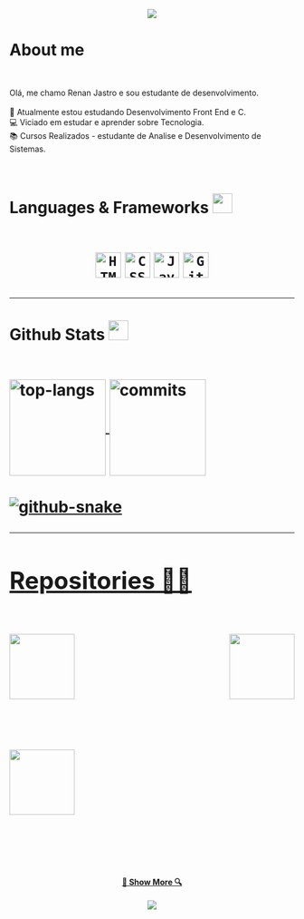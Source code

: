
<!-- Cabeçalho -->
<p align="center">
  <img src="https://capsule-render.vercel.app/api?type=waving&color=gradient&text=&height=100&section=header"/>
</p>
<!-- Sobre mim -->
<h1> About me <a href="https://github.com/DenverCoder1/readme-typing-svg"></a></h1>
<br>
<!-- Descrição -->
<p>
  Olá, me chamo Renan Jastro e sou estudante de desenvolvimento.
  <br><br>
  🔬 Atualmente estou estudando  Desenvolvimento Front End e C.

  <br>
  💻 Viciado em estudar e aprender sobre Tecnologia.
  <br>
  📚 Cursos Realizados - estudante de Analise e Desenvolvimento de Sistemas.
  <br>
</p>
</hr>
  
  
<!-- Habilidades e Frameworks --> 
<br>
<h1> Languages & Frameworks <img src="https://i.giphy.com/media/u5DoW5LsP16fiyvyTW/giphy.webp" width="35">
  <br><br>
<p align="center">
  <code><img title="HTML5" height="45" src="images/html5.svg"></code>
  <code><img title="CSS" height="45" src="images/css.svg"></code>
  <code><img title="Javascript" height="45" src="images/jsscript.svg"></code>
  <code><img title="GitHub" height="45" src="images/github.svg"></code>
</p>
</hr>

  
<!-- Stats -->
<hr>
<div>
<h4> Github Stats <img src="https://media.giphy.com/media/iY8CRBdQXODJSCERIr/giphy.gif" width="35">
<br><br>
<p>
<a href="https://github.com/renanjastro">
<img alt="top-langs" align="center" height="170" src="https://github-readme-stats-seven-navy-90.vercel.app/api/top-langs/?username=renanjastro&layout=compact&langs_count=16&theme=vue-dark&hide=jupyter%20notebook"/>
<a href="https://github.com/renanjastro">
<img alt="commits" align="center" height="170" src="https://github-readme-stats-seven-navy-90.vercel.app/api?username=renanjastro&show_icons=true&theme=vue-dark&include_all_commits=true&count_private=true&hide=issues"/>
</p>
</div>
<!-- Snake --->
<div>
  <picture>
    <source media="(prefers-color-scheme: dark)" srcset="https://github.com/gabrielferrazz/gabrielferrazz/blob/output/github-snake-dark.svg">
    <source media="(prefers-color-scheme: light)" srcset="https://github.com/gabrielferrazz/gabrielferrazz/blob/output/github-snake.svg">
    <img alt="github-snake" src="https://github.com/gabrielferrazz/gabrielferrazz/blob/output/github-snake.svg">
  </picture> 
</div>
</hr>

  
  <!-- Repositorios -->   
<hr>
<h2> Repositories 👨‍💻</h2>
<br>
<div width="100%" align="center">
  <a align="left" href="https://github.com/renanjastro/firstproject" title="firstproject"><img align="left" height="115" src="https://github-readme-stats.vercel.app/api/pin/?username=renanjastro&repo=firstproject&theme=vue-dark&border_color=61dafb&border_radius=10"></a>
  <a align="right" href="https://github.com/renanjastro/C_estudos" title="C_estudos"><img align="right" height="115" src="https://github-readme-stats.vercel.app/api/pin/?username=renanjastro&repo=C_estudos&theme=vue-dark&border_color=61dafb&border_radius=10"></a>
</div>
<br/><br/><br/><br/><br/><br/>
<div width="100%" align="center">
  <a align="left" href="https://github.com/renanjastro/nlwia" title="nlwia"><img align="left" height="115" src="https://github-readme-stats.vercel.app/api/pin/?username=renanjastro&repo=nlwia&theme=vue-dark&border_color=61dafb&border_radius=10"></a>
</div>
<br/><br/><br/><br/><br/><br/>
<h4 align="center">
  <a href="https://github.com/renanjastro?tab=repositories" title="Show Repositories">🔎 Show More 🔍</a>
</h4>
</hr>
<!-- Rodapé -->
<p align="center">
  <img src="https://capsule-render.vercel.app/api?type=waving&color=gradient&height=100&section=footer"/>
</p>

